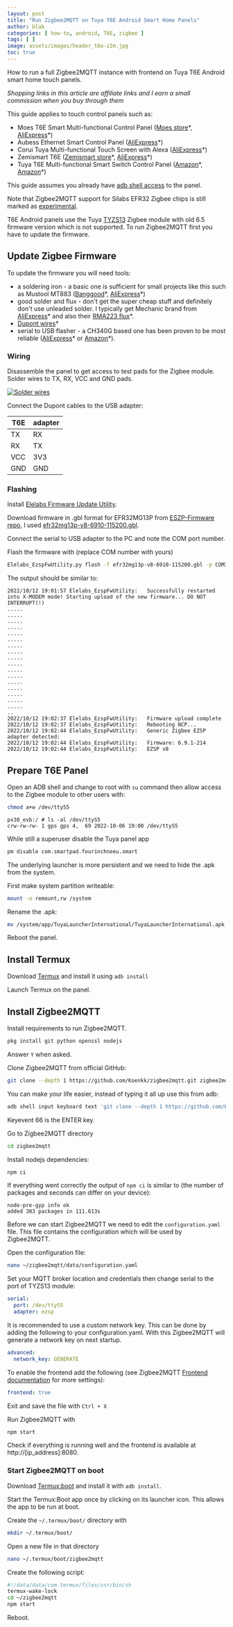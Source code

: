 ```yaml
---
layout: post
title: "Run Zigbee2MQTT on Tuya T6E Android Smart Home Panels"
author: blak
categories: [ how-to, android, T6E, zigbee ]
tags: [ ]
image: assets/images/header_t6e-z2m.jpg
toc: true
---
```


How to run a full Zigbee2MQTT instance with frontend on Tuya T6E Android smart home touch panels.

_Shopping links in this article are affiliate links and I earn a small commission when you buy through them_

<p>This guide applies to touch control panels such as:</p>
<ul>
  <li>Moes T6E Smart Multi-functional Control Panel (<a href="https://www.moeshouse.com/products/tuya-smart-home-multi-functional-touch-screen-control-panel-4-inch-in-wall?ref=v4thya2eufek">Moes store</a>*, <a href="https://www.aliexpress.com/item/1005003799973429.html?aff_fcid=a6ecab89ce6641d88b11cf84aaf81932-1664369338596-08437-_Dee5hOB&amp;tt=CPS_NORMAL&amp;aff_fsk=_Dee5hOB&amp;aff_platform=shareComponent-detail&amp;sk=_Dee5hOB&amp;aff_trace_key=a6ecab89ce6641d88b11cf84aaf81932-1664369338596-08437-_Dee5hOB&amp;terminal_id=5328bb0326ad4ecea39a5766fa327b23&amp;afSmartRedirect=y">AliExpress</a>*)</li>
  <li>Aubess Ethernet Smart Control Panel (<a href="https://www.aliexpress.com/item/1005004639636958.html?aff_fcid=33974372f9ca4396a4ebc4d388677d06-1664369339410-05923-_DltEVer&amp;tt=CPS_NORMAL&amp;aff_fsk=_DltEVer&amp;aff_platform=shareComponent-detail&amp;sk=_DltEVer&amp;aff_trace_key=33974372f9ca4396a4ebc4d388677d06-1664369339410-05923-_DltEVer&amp;terminal_id=5328bb0326ad4ecea39a5766fa327b23&amp;afSmartRedirect=y">AliExpress</a>*)</li>
  <li>Corui Tuya Multi-functional Touch Screen with Alexa (<a href="https://www.aliexpress.com/item/1005004771330533.html?aff_fcid=3cca54898e7a48eca8e175afa87f980d-1664791198884-07428-_DlNe5lz&amp;tt=CPS_NORMAL&amp;aff_fsk=_DlNe5lz&amp;aff_platform=shareComponent-detail&amp;sk=_DlNe5lz&amp;aff_trace_key=3cca54898e7a48eca8e175afa87f980d-1664791198884-07428-_DlNe5lz&amp;terminal_id=5328bb0326ad4ecea39a5766fa327b23&amp;afSmartRedirect=y">AliExpress</a>*)</li>
  <li>Zemismart T6E (<a href="https://www.zemismart.com/products/t6e?DIST=QEVHGw%3D%3D">Zemismart store</a>*, <a href="https://www.aliexpress.com/item/1005004295932676.html?aff_fcid=fe04b4ef296b4831976c1806acc2035e-1664869926171-01577-_DnDbrb1&amp;tt=CPS_NORMAL&amp;aff_fsk=_DnDbrb1&amp;aff_platform=shareComponent-detail&amp;sk=_DnDbrb1&amp;aff_trace_key=fe04b4ef296b4831976c1806acc2035e-1664869926171-01577-_DnDbrb1&amp;terminal_id=5328bb0326ad4ecea39a5766fa327b23&amp;afSmartRedirect=y">AliExpress</a>*)</li>
  <li>Tuya T6E Multi-functional Smart Switch Control Panel (<a href="https://amzn.to/3TlBg4j">Amazon</a>*, <a href="https://amzn.to/3rTJZiw">Amazon</a>*)</li>
</ul>

This guide assumes you already have [adb shell access](t6e-sideload) to the panel.

Note that Zigbee2MQTT support for Silabs EFR32 Zigbee chips is still marked as [experimental](https://www.zigbee2mqtt.io/guide/adapters/#experimental).

T6E Android panels use the Tuya [TYZS13](https://developer.tuya.com/en/docs/iot/tyzs13-module-datasheet?id=K98u373pszqe3) Zigbee module with old 6.5 firmware version which is not supported. To run Zigbee2MQTT first you have to update the firmware.

## Update Zigbee Firmware

To update the firmware you will need tools:

* a soldering iron - a basic one is sufficient for small projects like this such as Mustool MT883 ([Banggood](https://www.banggood.com/custlink/Dv3YBFghm0)\*, [AliExpress](https://www.aliexpress.com/item/1005003539843276.html?aff_fcid=bfc3ff5d9e08469bbc0a27b48abefb38-1665604126976-03827-_DkSK3ar&tt=CPS_NORMAL&aff_fsk=_DkSK3ar&aff_platform=shareComponent-detail&sk=_DkSK3ar&aff_trace_key=bfc3ff5d9e08469bbc0a27b48abefb38-1665604126976-03827-_DkSK3ar&terminal_id=3f8c776975fd455ba956809c02d71a91&afSmartRedirect=y)*)
* good solder and flux - don't get the super cheap stuff and definitely don't use unleaded solder. I typically get Mechanic brand from [AliExpress](https://www.aliexpress.com/item/4001063085857.html?aff_fcid=930875f8ff774350942913f4eed19e02-1665604099892-08639-_DDoZ8Ej&tt=CPS_NORMAL&aff_fsk=_DDoZ8Ej&aff_platform=shareComponent-detail&sk=_DDoZ8Ej&aff_trace_key=930875f8ff774350942913f4eed19e02-1665604099892-08639-_DDoZ8Ej&terminal_id=3f8c776975fd455ba956809c02d71a91&afSmartRedirect=y)* and also their [RMA223 flux](https://www.aliexpress.com/item/4000105248849.html?aff_fcid=e52660eb2df0434c8175fb2d0b39ca98-1665604112941-05734-_DFchJSr&tt=CPS_NORMAL&aff_fsk=_DFchJSr&aff_platform=shareComponent-detail&sk=_DFchJSr&aff_trace_key=e52660eb2df0434c8175fb2d0b39ca98-1665604112941-05734-_DFchJSr&terminal_id=3f8c776975fd455ba956809c02d71a91&afSmartRedirect=y)*.
* [Dupont wires](https://www.aliexpress.com/item/32650156940.html?aff_fcid=b6c2226c97324da4ae9af87710a906f9-1665604388023-08919-_Dd2xp5D&tt=CPS_NORMAL&aff_fsk=_Dd2xp5D&aff_platform=shareComponent-detail&sk=_Dd2xp5D&aff_trace_key=b6c2226c97324da4ae9af87710a906f9-1665604388023-08919-_Dd2xp5D&terminal_id=3f8c776975fd455ba956809c02d71a91&afSmartRedirect=y)*
* serial to USB flasher - a CH340G based one has been proven to be most reliable ([AliExpress](https://www.aliexpress.com/item/32849030301.html?aff_fcid=4d06b084ef26417c90c096baf439f507-1665604369863-08882-_DCvTaG3&tt=CPS_NORMAL&aff_fsk=_DCvTaG3&aff_platform=shareComponent-detail&sk=_DCvTaG3&aff_trace_key=4d06b084ef26417c90c096baf439f507-1665604369863-08882-_DCvTaG3&terminal_id=3f8c776975fd455ba956809c02d71a91&afSmartRedirect=y)\* or [Amazon](https://amzn.to/3CvV5Pt)*).

### Wiring

Disassemble the panel to get access to test pads for the Zigbee module. Solder wires to TX, RX, VCC and GND pads.

[![Solder wires](/assets/images/t6e-z2m/wires.jpg)](/assets/images/t6e-z2m/wires.jpg)

Connect the Dupont cables to the USB adapter:

| T6E | adapter |
|---|---|
| TX | RX |
| RX | TX |
| VCC | 3V3 |
| GND | GND |

### Flashing

Install [Elelabs Firmware Update Utility](https://github.com/Elelabs/elelabs-zigbee-ezsp-utility#getting-started).

Download firmware in .gbl format for EFR32MG13P from [ESZP-Firmware repo](https://github.com/zha-ng/EZSP-Firmware/tree/master/Elelabs-ELU013), I used [efr32mg13p-v8-6910-115200.gbl](https://github.com/zha-ng/EZSP-Firmware/blob/master/Elelabs-ELU013/efr32mg13p-v8-6910-115200.gbl).

Connect the serial to USB adapter to the PC and note the COM port number.

Flash the firmware with (replace COM number with yours)

```bash
Elelabs_EzspFwUtility.py flash -f efr32mg13p-v8-6910-115200.gbl -p COM3
```

The output should be similar to:

```shellsession
2022/10/12 19:01:57 Elelabs_EzspFwUtility:   Successfully restarted into X-MODEM mode! Starting upload of the new firmware... DO NOT INTERRUPT(!)
.....
.....
.....
.....
.....
.....
.....
.....
.....
.....
.....
.....
.....
.....
.....
.....
.....
..
2022/10/12 19:02:37 Elelabs_EzspFwUtility:   Firmware upload complete
2022/10/12 19:02:37 Elelabs_EzspFwUtility:   Rebooting NCP...
2022/10/12 19:02:44 Elelabs_EzspFwUtility:   Generic Zigbee EZSP adapter detected:
2022/10/12 19:02:44 Elelabs_EzspFwUtility:   Firmware: 6.9.1-214
2022/10/12 19:02:44 Elelabs_EzspFwUtility:   EZSP v8
```

## Prepare T6E Panel

Open an ADB shell and change to root with `su` command then allow access to the Zigbee module to other users with:

```sh
chmod a+w /dev/ttyS5
```

```shellsession
px30_evb:/ # ls -al /dev/ttyS5
crw-rw-rw- 1 gps gps 4,  69 2022-10-06 19:00 /dev/ttyS5
```

While still a superuser disable the Tuya panel app

```sh
pm disable com.smartpad.fourinchneeu.smart
```

The underlying launcher is more persistent and we need to hide the .apk from the system.

First make system partition writeable:

```sh
mount -o remount,rw /system
```

Rename the .apk:

```sh
mv /system/app/TuyaLauncherInternational/TuyaLauncherInternational.apk /system/app/TuyaLauncherInternational/TuyaLauncherInternational.apk.original
```

Reboot the panel.

## Install Termux

Download [Termux](https://f-droid.org/en/packages/com.termux/) and install it using `adb install`

Launch Termux on the panel.

## Install Zigbee2MQTT

Install requirements to run Zigbee2MQTT.

```sh
pkg install git python openssl nodejs
```

Answer `Y` when asked.

Clone Zigbee2MQTT from official GitHub:

```sh
git clone --depth 1 https://github.com/Koenkk/zigbee2mqtt.git zigbee2mqtt
```

You can make your life easier, instead of typing it all up use this from adb:

```sh
adb shell input keyboard text 'git clone --depth 1 https://github.com/Koenkk/zigbee2mqtt.git zigbee2mqtt' && adb shell input keyevent 66
```

Keyevent 66 is the ENTER key.

Go to Zigbee2MQTT directory

```sh
cd zigbee2mqtt
```

Install nodejs dependencies:

```sh
npm ci
```

If everything went correctly the output of `npm ci` is similar to (the number of packages and seconds can differ on your device):

```shellsession
node-pre-gyp info ok
added 383 packages in 111.613s
```

Before we can start Zigbee2MQTT we need to edit the `configuration.yaml` file. This file contains the configuration which will be used by Zigbee2MQTT.

Open the configuration file:

```sh
nano ~/zigbee2mqtt/data/configuration.yaml
```

Set your MQTT broker location and credentials then change serial to the port of TYZS13 module:

```yaml
serial:
  port: /dev/ttyS5
  adapter: ezsp
```

It is recommended to use a custom network key. This can be done by adding the following to your configuration.yaml. With this Zigbee2MQTT will generate a network key on next startup.

```yaml
advanced:
  network_key: GENERATE
```

To enable the frontend add the following (see Zigbee2MQTT [Frontend documentation](https://www.zigbee2mqtt.io/guide/configuration/frontend.html) for more settings):

```yaml
frontend: true
```

Exit and save the file with `Ctrl + X`

Run Zigbee2MQTT with

```sh
npm start
```

Check if everything is running well and the frontend is available at http://[ip_address]:8080.

### Start Zigbee2MQTT on boot

Download [Termux:boot](https://f-droid.org/en/packages/com.termux.boot/) and install it with `adb install`.

Start the Termux:Boot app once by clicking on its launcher icon. This allows the app to be run at boot.

Create the `~/.termux/boot/` directory with

```sh
mkdir ~/.termux/boot/
```

Open a new file in that directory

```sh
nano ~/.termux/boot/zigbee2mqtt
```

Create the following script:

```sh
#!/data/data/com.termux/files/usr/bin/sh
termux-wake-lock
cd ~/zigbee2mqtt
npm start
```

Reboot.

